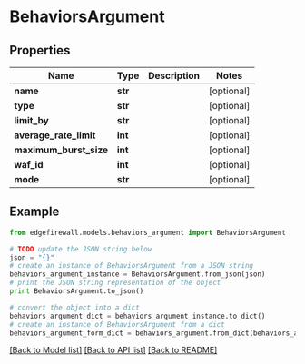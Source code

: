 # BehaviorsArgument


## Properties
Name | Type | Description | Notes
------------ | ------------- | ------------- | -------------
**name** | **str** |  | [optional] 
**type** | **str** |  | [optional] 
**limit_by** | **str** |  | [optional] 
**average_rate_limit** | **int** |  | [optional] 
**maximum_burst_size** | **int** |  | [optional] 
**waf_id** | **int** |  | [optional] 
**mode** | **str** |  | [optional] 

## Example

```python
from edgefirewall.models.behaviors_argument import BehaviorsArgument

# TODO update the JSON string below
json = "{}"
# create an instance of BehaviorsArgument from a JSON string
behaviors_argument_instance = BehaviorsArgument.from_json(json)
# print the JSON string representation of the object
print BehaviorsArgument.to_json()

# convert the object into a dict
behaviors_argument_dict = behaviors_argument_instance.to_dict()
# create an instance of BehaviorsArgument from a dict
behaviors_argument_form_dict = behaviors_argument.from_dict(behaviors_argument_dict)
```
[[Back to Model list]](../README.md#documentation-for-models) [[Back to API list]](../README.md#documentation-for-api-endpoints) [[Back to README]](../README.md)


